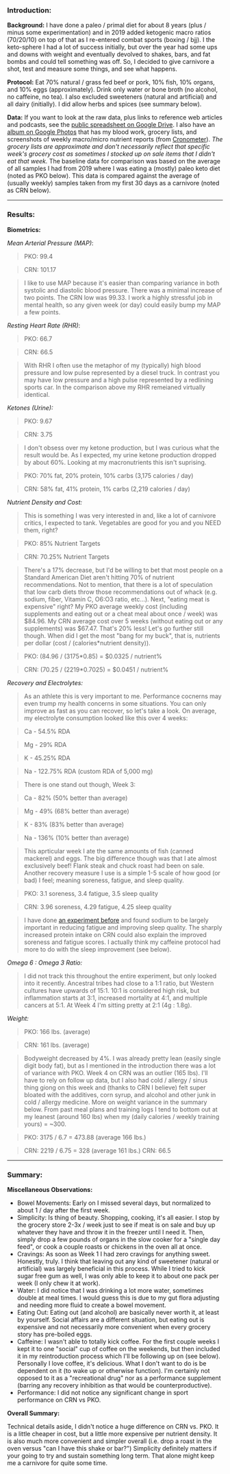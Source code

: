 
### Introduction:

**Background:**  I have done a paleo / primal diet for about 8 years (plus / minus some experimentation) and in 2019 added ketogenic macro ratios (70/20/10) on top of that as I re-entered combat sports (boxing / bjj).  I the keto-sphere I had a lot of success initially, but over the year had some ups and downs with weight and eventually devolved to shakes, bars, and fat bombs and could tell something was off.  So, I decided to give carnivore a shot, test and measure some things, and see what happens.

**Protocol:**  Eat 70% natural / grass fed beef or pork, 10% fish, 10% organs, and 10% eggs (approximately).  Drink only water or bone broth (no alcohol, no caffeine, no tea).  I also excluded sweeteners (natural and artificial) and all dairy (initially).  I did allow herbs and spices (see summary below).

**Data:**  If you want to look at the raw data, plus links to reference web articles and podcasts, see the [public spreadsheet on Google Drive](https://docs.google.com/spreadsheets/d/13WCRykhYSVscl9QhU4B3CNdaC7-n2UEKnWZBDMZJoBs/edit?usp=sharing).  I also have an [album on Google Photos](https://photos.app.goo.gl/jrqqa6PNoXXHvM3m6) that has my blood work, grocery lists, and screenshots of weekly macro/micro nutrient reports (from [Cronometer](https://play.google.com/store/apps/details?id=com.cronometer.android.gold)).  *The grocery lists are approximate and don't necessarily reflect that specific week's grocery cost as sometimes I stocked up on sale items that I didn't eat that week.*  The baseline data for comparison was based on the average of all samples I had from 2019 where I was eating a (mostly) paleo keto diet (noted as PKO below).  This data is compared against the average of (usually weekly) samples taken from my first 30 days as a carnivore (noted as CRN below).

---

### Results:

**Biometrics:**

*Mean Arterial Pressure (MAP)*:
>PKO: 99.4

>CRN: 101.17

>I like to use MAP because it's easier than comparing variance in both systolic and diastolic blood pressure.  There was a minimal increase of two points.  The CRN low was 99.33.  I work a highly stressful job in mental health, so any given week (or day) could easily bump my MAP a few points.

*Resting Heart Rate (RHR)*:
>PKO: 66.7

>CRN:  66.5

>With RHR I often use the metaphor of my (typically) high blood pressure and low pulse represented by a diesel truck.  In contrast you may have low pressure and a high pulse represented by a redlining sports car.  In the comparison above my RHR remeianed virtually identical.

*Ketones (Urine):*
>PKO:  9.67

>CRN:  3.75

>I don't obsess over my ketone production, but I was curious what the result would be.  As I expected, my urine ketone production dropped by about 60%.  Looking at my macronutrients this isn't suprising.

>PKO:  70% fat, 20% protein, 10% carbs (3,175 calories / day)

>CRN:  58% fat, 41% protein, 1% carbs (2,219 calories / day)

*Nutrient Density and Cost:*
> This is something I was very interested in and, like a lot of carnivore critics, I expected to tank.  Vegetables are good for you and you NEED them, right?

>PKO:  85% Nutrient Targets

>CRN:  70.25% Nutrient Targets

>There's a 17% decrease, but I'd be willing to bet that most people on a Standard American Diet aren't hitting 70% of nutrient recommendations.  Not to mention, that there is a lot of speculation that low carb diets throw those recommendations out of whack (e.g. sodium, fiber, Vitamin C, O6:O3 ratio, etc...).
Next, "eating meat is expensive" right?  My PKO average weekly cost (including supplements and eating out or a cheat meal about once / week) was $84.96.  My CRN average cost over 5 weeks (without eating out or any supplements) was $67.47.  That's 20% less!  Let's go further still though.  When did I get the most "bang for my buck", that is, nutrients per dollar (cost / (calories*nutrient density)).

>PKO:  (84.96 / (3175*0.85)   = $0.0325 / nutrient%

>CRN:  (70.25 / (2219*0.7025) = $0.0451 / nutrient%

*Recovery and Electrolytes:*
> As an athlete this is very important to me.  Performance cocnerns may even trump my health concerns in some situations.  You can only improve as fast as you can recover, so let's take a look.
On average, my electrolyte consumption looked like this over 4 weeks:

>Ca - 54.5% RDA

>Mg - 29% RDA

>K - 45.25% RDA

>Na - 122.75% RDA (custom RDA of 5,000 mg)

>There is one stand out though, Week 3:

>Ca - 82% (50% better than average)

>Mg - 49% (68% better than average)

>K - 83% (83% better than average)

>Na - 136% (10% better than average)

>This aprticular week I ate the same amounts of fish (canned mackerel) and eggs.  The big difference though was that I ate almost exclusively beef!  Flank steak and chuck roast had been on sale.
Another recovery measure I use is a simple 1-5 scale of how good (or bad) I feel; meaning soreness, fatigue, and sleep quality.

>PKO: 3.1 soreness, 3.4 fatigue, 3.5 sleep quality

>CRN:  3.96 soreness, 4.29 fatigue, 4.25 sleep quality

>I have done [an experiment before](https://docs.google.com/spreadsheets/d/1IU5-A1XtKTGN1AyGS6J562pRoQ8XduEmuM1_xzhbaz8/edit?usp=sharing) and found sodium to be largely important in reducing fatigue and improving sleep quality.  The sharply increased protein intake on CRN could also explain the improved soreness and fatigue scores.  I actually think my caffeine protocol had more to do with the sleep improvement (see below). 

*Omega 6 : Omega 3 Ratio:*
> I did not track this throughout the entire experiment, but only looked into it recently.  Ancestral tribes had close to a 1:1 ratio, but Western cultures have upwards of 15:1.  10:1 is considered high risk, but inflammation starts at 3:1, increased mortality at 4:1, and multiple cancers at 5:1.  At Week 4 I'm sitting pretty at 2:1 (4g : 1.8g).

*Weight:*
>PKO:  166 lbs. (average)

>CRN:  161 lbs. (average)

>Bodyweight decreased by 4%.  I was already pretty lean (easily single digit body fat), but as I mentioned in the introduction there was a lot of variance with PKO.  Week 4 on CRN was an outlier (165 lbs).  I'll have to rely on follow up data, but I also had cold / allergy / sinus thing giong on this week and (thanks to CRN I believe) felt super bloated with the additives, corn syrup, and alcohol and other junk in cold / allergy medicine.  More on weight variance in the summary below.
From past meal plans and training logs I tend to bottom out at my leanest (around 160 lbs) when my (daily calories / weekly training yours) = ~300.

>PKO:  3175 / 6.7 = 473.88 (average 166 lbs.)

>CRN:  2219 / 6.75 = 328 (average 161 lbs.)
>CRN:  66.5

---

### Summary:

**Miscellaneous Observations:**

* Bowel Movements:  Early on I missed several days, but normalized to about 1 / day after the first week.
* Simplicity:  Is thing of beauty.  Shopping, cooking, it's all easier.  I stop by the grocery store 2-3x / week just to see if meat is on sale and buy up whatever they have and throw it in the freezer until I need it.  Then, simply drop a few pounds of organs in the slow cooker for a "single day feed", or cook a couple roasts or chickens in the oven all at once.
* Cravings:  As soon as Week 1 I had zero cravings for anything sweet.  Honestly, truly.  I think that leaving out any kind of sweetener (natural or artificial) was largely beneficial in this process.  While I tried to kick sugar free gum as well, I was only able to keep it to about one pack per week (I only chew it at work).
* Water:  I did notice that I was drinking a lot more water, sometimes double at meal times.  I would guess this is due to my gut flora adjusting and needing more fluid to create a bowel movement.
* Eating Out:  Eating out (and alcohol) are basically never worth it, at least by yourself.  Social affairs are a different situation, but eating out is expensive and not necessarily more convenient when every grocery story has pre-boiled eggs.
* Caffeine:  I wasn't able to totally kick coffee.  For the first couple weeks I kept it to one "social" cup of coffee on the weekends, but then included it in my reintroduction process which I'll be following up on (see below).  Personally I love coffee, it's delicious.  What I don't want to do is be dependent on it (to wake up or otherwise function).  I'm certainly not opposed to it as a "recreational drug" nor as a performance supplement (barring any recovery inhibition as that would be counterproductive).
* Performance:  I did not notice any significant change in sport performance on CRN vs PKO.

**Overall Summary:**

Technical details aside, I didn't notice a huge difference on CRN vs. PKO.  It is a little cheaper in cost, but a little more expensive per nutrient density.  It is also much more convenient and simpler overall (i.e. drop a roast in the oven versus "can I have this shake or bar?")  Simplicity definitely matters if your going to try and sustain something long term.  That alone might keep me a carnivore for quite some time.
